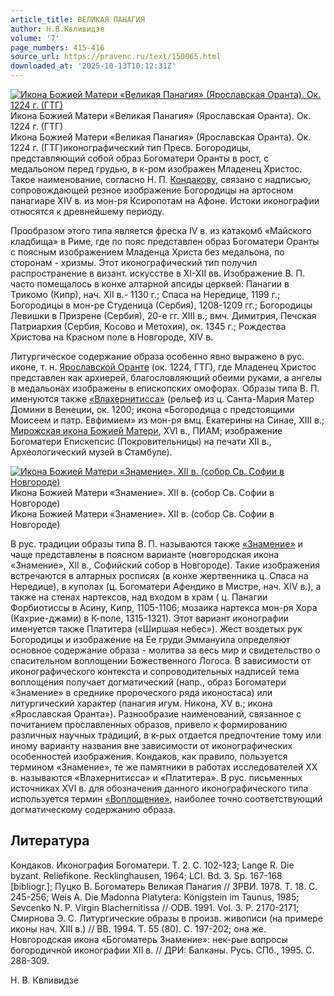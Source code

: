 ```yaml
---
article_title: ВЕЛИКАЯ ПАНАГИЯ
author: Н.В.Квливидзе
volume: '7'
page_numbers: 415-416
source_url: https://pravenc.ru/text/150065.html
downloaded_at: '2025-10-13T10:12:31Z'
---
```


[![Икона Божией Матери «Великая Панагия» (Ярославская Оранта). Ок. 1224 г. (ГТГ)](https://pravenc.ru/data/036/457/1234/1i200.jpg "Кликните для увеличения картинки")](https://pravenc.ru/data/036/457/1234/1i400.jpg)Икона Божией Матери «Великая Панагия» (Ярославская Оранта). Ок. 1224 г. (ГТГ)  
Икона Божией Матери «Великая Панагия» (Ярославская Оранта). Ок. 1224 г. (ГТГ)иконографический тип Пресв. Богородицы, представляющий собой образ Богоматери Оранты в рост, с медальоном перед грудью, в к-ром изображен Младенец Христос. Такое наименование, согласно Н. П. [Кондакову](https://pravenc.ru/text/Кондакову.html), связано с надписью, сопровождающей резное изображение Богородицы на артосном панагиаре XIV в. из мон-ря Ксиропотам на Афоне. Истоки иконографии относятся к древнейшему периоду.

Прообразом этого типа является фреска IV в. из катакомб «Майского кладбища» в Риме, где по пояс представлен образ Богоматери Оранты с поясным изображением Младенца Христа без медальона, по сторонам - хризмы. Этот иконографический тип получил распространение в визант. искусстве в XI-XII вв. Изображение В. П. часто помещалось в конхе алтарной апсиды церквей: Панагии в Трикомо (Кипр), нач. XII в.- 1130 г.; Спаса на Нередице, 1199 г.; Богородицы в мон-ре Студеница (Сербия), 1208-1209 гг.; Богородицы Левишки в Призрене (Сербия), 20-е гг. XIII в.; вмч. Димитрия, Печская Патриархия (Сербия, Косово и Метохия), ок. 1345 г.; Рождества Христова на Красном поле в Новгороде, XIV в.

Литургическое содержание образа особенно явно выражено в рус. иконе, т. н. [Ярославской Оранте](<https://pravenc.ru/text/Ярославской Оранте.html>) (ок. 1224, ГТГ), где Младенец Христос представлен как архиерей, благословляющий обеими руками, а ангелы в медальонах изображены в епископских омофорах. Образы типа В. П. именуются также [«Влахернитисса»](<https://pravenc.ru/text/ Влахернитисса .html>) (рельеф из ц. Санта-Мария Матер Домини в Венеции, ок. 1200; икона «Богородица с предстоящими Моисеем и патр. Евфимием» из мон-ря вмц. Екатерины на Синае, XIII в.; [Мирожская икона Божией Матери](<https://pravenc.ru/text/Мирожская икона Божией Матери.html>), XVI в., ПИАМ; изображение Богоматери Епискепсис (Покровительницы) на печати XII в., Археологический музей в Стамбуле).

[![Икона Божией Матери «Знамение». XII в. (собор Св. Софии в Новгороде)](https://pravenc.ru/data/959/456/1234/1i200.jpg "Кликните для увеличения картинки")](https://pravenc.ru/data/959/456/1234/1i400.jpg)Икона Божией Матери «Знамение». XII в. (собор Св. Софии в Новгороде)  
Икона Божией Матери «Знамение». XII в. (собор Св. Софии в Новгороде)

В рус. традиции образы типа В. П. называются также [«Знамение»](<https://pravenc.ru/text/ Знамение .html>) и чаще представлены в поясном варианте (новгородская икона «Знамение», XII в., Софийский собор в Новгороде). Такие изображения встречаются в алтарных росписях (в конхе жертвенника ц. Спаса на Нередице), в куполах (ц. Богоматери Афендико в Мистре, нач. XIV в.), а также на стенах нартексов, над входом в храм ( ц. Панагии Форбиотиссы в Асину, Кипр, 1105-1106; мозаика нартекса мон-ря Хора (Кахрие-джами) в К-поле, 1315-1321). Этот вариант иконографии именуется также Платитера («Ширшая небес»). Жест воздетых рук Богородицы и изображение на Ее груди Эммануила определяют основное содержание образа - молитва за весь мир и свидетельство о спасительном воплощении Божественного Логоса. В зависимости от иконографического контекста и сопроводительных надписей тема воплощения получает догматический (напр., образ Богоматери «Знамение» в среднике пророческого ряда иконостаса) или литургический характер (панагия игум. Никона, XV в.; икона «Ярославская Оранта»). Разнообразие наименований, связанное с почитанием прославленных образов, привело к формированию различных научных традиций, в к-рых отдается предпочтение тому или иному варианту названия вне зависимости от иконографических особенностей изображения. Кондаков, как правило, пользуется термином «Знамение», те же памятники в работах исследователей XX в. называются «Влахернитисса» и «Платитера». В рус. письменных источниках XVI в. для обозначения данного иконографического типа используется термин [«Воплощение»](<https://pravenc.ru/text/ Воплощение .html>), наиболее точно соответствующий догматическому содержанию образа.

## Литература

Кондаков. Иконография Богоматери. Т. 2. С. 102-123; Lange R. Die byzant. Reliefikone. Recklinghausen, 1964; LCI. Bd. 3. Sp. 167-168 [bibliogr.]; Пуцко В. Богоматерь Великая Панагия // ЗРВИ. 1978. Т. 18. С. 245-256; Weis A. Die Madonna Platytera: Königstein im Taunus, 1985; Sevcenko N. P. Virgin Blachernitissa // ODB. 1991. Vol. 3. P. 2170-2171; Смирнова Э. С. Литургические образы в произв. живописи (на примере иконы нач. XIII в.) // ВВ. 1994. Т. 55 (80). С. 197-202; она же. Новгородская икона «Богоматерь Знамение»: нек-рые вопросы богородичной иконографии XII в. // ДРИ: Балканы. Русь. СПб., 1995. С. 288-309.

Н.   В.   Квливидзе
